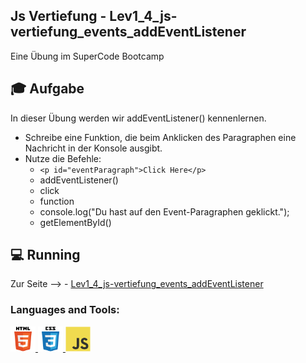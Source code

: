 ## Js Vertiefung - Lev1_4_js-vertiefung_events_addEventListener

Eine Übung im SuperCode Bootcamp

## 🎓 Aufgabe

In dieser Übung werden wir addEventListener() kennenlernen.

- Schreibe eine Funktion, die beim Anklicken des Paragraphen eine Nachricht in der Konsole ausgibt.
- Nutze die Befehle:
  - `<p id="eventParagraph">Click Here</p>`
  - addEventListener()
  - click
  - function
  - console.log("Du hast auf den Event-Paragraphen geklickt.");
  - getElementById()

## 💻 Running

Zur Seite —> - [Lev1_4_js-vertiefung_events_addEventListener](https://mukkez.github.io/Bootcamp/tasks/Day_65/Lev1_4_js-vertiefung_events_addEventListener/)

<p align="left">
</p>

<h3 align="left">Languages and Tools:</h3>
<p align="left"> <a href="https://www.w3schools.com/html/" target="_blank" rel="noreferrer"> <img src="https://raw.githubusercontent.com/devicons/devicon/master/icons/html5/html5-original-wordmark.svg" alt="html5" width="40" height="40"/> </a>
<a href="https://www.w3schools.com/css/" target="_blank" rel="noreferrer"> <img src="https://raw.githubusercontent.com/devicons/devicon/master/icons/css3/css3-original-wordmark.svg" alt="css3" width="40" height="40"/> </a> 
<a href="https://www.w3schools.com/css/" target="_blank" rel="noreferrer"> <img src="https://raw.githubusercontent.com/devicons/devicon/master/icons/javascript/javascript-original.svg" alt="css3" width="40" height="40"/> </a> </p>
